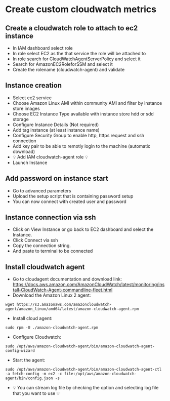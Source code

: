 # Create custom cloudwatch metrics

## Create a cloudwatch role to attach to ec2 instance

- In IAM dashboard select role
- In role select EC2 as the that service the role will be attached to
- In role search for CloudWatchAgentServerPolicy and select it
- Search for AmazonEC2RoleforSSM and select it
- Create the rolename (cloudwatch-agent) and validate

## Instance creation

- Select ec2 service
- Choose Amazon Linux AMI within community AMI and filter by instance store images
- Choose EC2 Instance Type available with instance store hdd or sdd storage
- Configure Instance Details (Not required)
- Add tag instance (at least instance name)
- Configure Security Group to enable http, https request and ssh connection
- Add key pair to be able to remotly login to the machine (automatic download)
-  💡  Add IAM cloudwatch-agent role 💡 
- Launch Instance

## Add password on instance start
- Go to advanced parameters
- Upload the setup script that is containing password setup
- You can now connect with created user and password

## Instance connection via ssh
- Click on View Instance or go back to EC2 dashboard and select the Instance. 
- Click Connect via ssh
- Copy the connection string.
- And paste to terminal to be connected

## Install cloudwatch agent

- Go to cloudagent documentation and download link: https://docs.aws.amazon.com/AmazonCloudWatch/latest/monitoring/install-CloudWatch-Agent-commandline-fleet.html
- Download the Amazon Linux 2 agent: 
```console 
wget https://s3.amazonaws.com/amazoncloudwatch-agent/amazon_linux/amd64/latest/amazon-cloudwatch-agent.rpm
```
- Install cloud agent:
```console 
sudo rpm -U ./amazon-cloudwatch-agent.rpm
```

- Configure Cloudwatch:
```console
sudo /opt/aws/amazon-cloudwatch-agent/bin/amazon-cloudwatch-agent-config-wizard
```
- Start the agent:
```console
sudo /opt/aws/amazon-cloudwatch-agent/bin/amazon-cloudwatch-agent-ctl -a fetch-config -m ec2 -c file:/opt/aws/amazon-cloudwatch-agent/bin/config.json -s
```
-  💡  You can stream log file by checking the option and selecting log file that you want to use 💡 